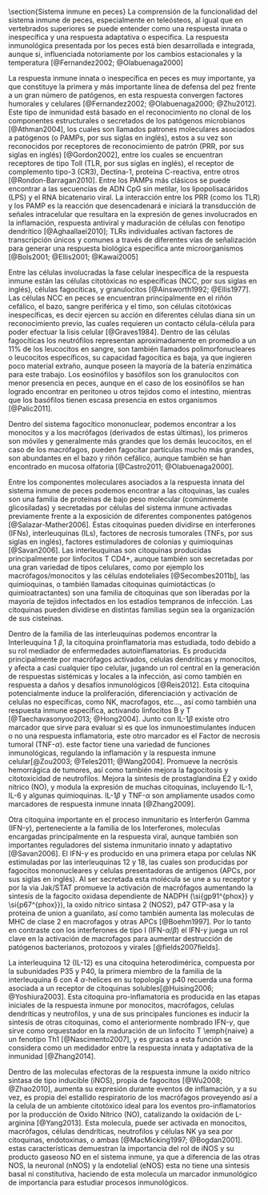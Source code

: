\section{Sistema inmune en peces}
La comprensión de la funcionalidad del sistema inmune de peces, especialmente en teleósteos, al igual que en vertebrados superiores se puede entender como una respuesta innata o inespecífica y una respuesta adaptativa o especifica. La respuesta inmunológica presentada por los peces está bien desarrollada e integrada, aunque si, influenciada notoriamente por los cambios estacionales y la temperatura [@Fernandez2002; @Olabuenaga2000]

La respuesta inmune innata o inespecífica en peces es muy importante, ya que constituye la primera y más importante línea de defensa del pez frente a un gran número de patógenos, en esta respuesta convergen factores humorales y celulares [@Fernandez2002; @Olabuenaga2000; @Zhu2012]. Este tipo de inmunidad está basado en el reconocimiento no clonal de los componentes estructurales o secretados de los patógenos microbianos [@Athman2004]⁠, los cuales son llamados patrones moleculares asociados a patógenos (o PAMPs, por sus siglas en inglés), estos a su vez son reconocidos por receptores de reconocimiento de patrón (PRR, por sus siglas en inglés) [@Gordon2002], entre los cuales se encuentran receptores de tipo Toll (TLR, por sus siglas en inglés), el receptor de complemento tipo-3 (CR3), Dectina-1, proteína C-reactiva, entre otros [@Rondon-Barragan2010]. Entre los PAMPs más clásicos se puede encontrar a las secuencias de ADN CpG sin metilar, los lipopolisacáridos (LPS) y el RNA bicatenario viral. La interacción entre los PRR (como los TLR) y los PAMP es la reacción que desencadenará e iniciará la transducción de señales intracelular que resultara en la expresión de genes involucrados en la inflamación, respuesta antiviral y maduración de células con fenotipo dendrítico [@Aghaallaei2010]⁠; TLRs individuales activan factores de transcripción únicos y comunes a través de diferentes vías de señalización para generar una respuesta biológica especifica ante microorganismos [@Bols2001; @Ellis2001; @Kawai2005]

Entre las células involucradas la fase celular inespecífica de la respuesta inmune están las células citotóxicas no específicas (NCC, por sus siglas en inglés), células fagocíticas, y granulocitos [@Ainsworth1992; @Ellis1977]. Las células NCC en peces se encuentran principalmente en el riñón cefálico, el bazo, sangre periférica y el timo, son células citotóxicas inespecíficas, es decir ejercen su acción en diferentes células diana sin un reconocimiento previo, las cuales requieren un contacto célula-célula para poder efectuar la lisis celular [@Graves1984]. Dentro de las células fagocíticas los neutrófilos representan aproximadamente en promedio a un 11\% de los leucocitos en sangre, son también llamados polimorfonucleares o leucocitos específicos, su capacidad fagocítica es baja, ya que ingieren poco material extraño, aunque poseen la mayoría de la batería enzimática para este trabajo. Los eosinófilos y basófilos son los granulocitos con menor presencia en peces, aunque en el caso de los eosinófilos se han logrado encontrar en peritoneo u otros tejidos como el intestino, mientras que los basófilos tienen escasa presencia en estos organismos [@Palic2011].

Dentro del sistema fagocítico mononuclear, podemos encontrar a los monocitos y a los macrófagos (derivados de estas últimas), los primeros son móviles y generalmente más grandes que los demás leucocitos, en el caso de los macrófagos, pueden fagocitar partículas mucho más grandes, son abundantes en el bazo y riñón cefálico, aunque también se han encontrado en mucosa olfatoria [@Castro2011; @Olabuenaga2000].

Entre los componentes moleculares asociados a la respuesta innata del sistema inmune de peces podemos encontrar a las citoquinas, las cuales son una familia de proteínas de bajo peso molecular (comúnmente glicosiladas) y secretadas por células del sistema inmune activadas previamente frente a la exposición de diferentes componentes patógenos [@Salazar-Mather2006]⁠. Estas citoquinas pueden dividirse en interferones (IFNs), interleuquinas (ILs), factores de necrosis tumorales (TNFs, por sus siglas en inglés), factores estimuladores de colonias y quimioquinas [@Savan2006]⁠. Las interleuquinas son citoquinas producidas principalmente por linfocitos T CD4+, aunque también son secretadas por una gran variedad de tipos celulares, como por ejemplo los macrófagos/monocitos y las células endoteliales [@Secombes2011b], las quimioquinas, o también llamadas citoquinas quimiotácticas (o quimioatractantes) son una familia de citoquinas que son liberadas por la mayoría de tejidos infectados en los estadíos tempranos de infección. Las citoquinas pueden dividirse en distintas familias según sea la organización de sus cisteínas. 

Dentro de la familia de las interleuquinas podemos encontrar la Interleuquina 1 $\beta$, la citoquina proinflamatoria mas estudiada, todo debido a su rol mediador de enfermedades autoinflamatorias. Es producida principalmente por macrófagos activados, celulas dendríticas y monocitos, y afecta a casi cualquier tipo celular, jugando un rol central en la generación de respuestas sistémicas y locales a la infección, asi como también en respuesta a daños y desafíos inmunológicos [@Reis2012]. Esta citoquina potencialmente induce la proliferación, diferenciación y activación de celulas no específicas, como NK, macrofagos, etc..., así como también una respuesta inmune específica, activando linfocitos B y T  [@Taechavasonyoo2013; @Hong2004]. Junto con IL-1$\beta$ existe otro marcador que sirve para evaluar si es que los inmunoestimulantes inducen o no una respuesta inflamatoria, este otro marcador es el Factor de necrosis tumoral (TNF-$\alpha$). este factor tiene una variedad de funciones inmunológicas, regulando la inflamación y la respuesta inmune celular[@Zou2003; @Teles2011; @Wang2004]. Promueve la necrósis hemorrágica de tumores, así como también mejora la fagocitosis y citotoxicidad de neutrofilos. Mejora la sintesis de prostaglandina E2 y oxido nítrico (NO), y modula la expresión de muchas citoquinas, incluyendo IL-1, IL-6 y algunas quimioquinas. IL-1$\beta$ y TNF-$\alpha$ son ampliamente usados como marcadores de respuesta inmune innata [@Zhang2009].

Otra citoquina importante en el proceso inmunitario es Interferón Gamma (IFN-$\gamma$), perteneciente a la familia de los Interferones, moleculas encargadas principalmente en la respuesta viral, aunque también son importantes reguladores del sistema inmunitario innato y adaptativo [@Savan2006].  El IFN-$\gamma$ es producido en una primera etapa por celulas NK estimuladas por las interleuquinas 12 y 18, las cuales son producidas por fagocitos mononucleares y celulas presentadoras de antígenos (APCs, por sus siglas en inglés). Al ser secretada esta molécula se une a su receptor y por la via Jak/STAT promueve la activación de macrófagos aumentando la sintesis de la fagocito oxidasa dependiente de NADPH (\si{gp91^{phox}} y \si{p67^{phox}}), la oxido nítrico sintasa 2 (NOS2), p47 GTP-asa y la proteina de union a guanilato, así como también aumenta las moleculas de MHC de clase 2 en macrofagos y otras APCs [@Boehm1997]. Por lo tanto en contraste con los interferones de tipo I (IFN-$\alpha$/$\beta$) el IFN-$\gamma$ juega un rol clave en la activación de macrofagos para aumentar destrucción de patógenos bacterianos, protozoos y virales [@fields2007fields].

La interleuquina 12 (IL-12) es una citoquina heterodimérica, compuesta por la subunidades P35 y P40, la primera miembro de la familia de la interleuquina 6 con 4 $\alpha$-helices en su topología y p40 recuerda una forma asociada a un receptor de citoquinas solubles[@Huising2006; @Yoshiura2003]. Esta citoquina pro-inflamatoria es producida en las etapas iniciales de la respuesta inmune por monocitos, macrófagos, celulas dendríticas y neutrofilos, y una de sus principales funciones es inducir la sintesis de otras citoquinas, como el anteriormente nombrado IFN-$\gamma$, que sirve como orquestador en la maduración de un linfocito T \emph{naive} a un fenotipo Th1 [@Nascimento2007], y es gracias a esta función se considera como un medidador entre la respuesta innata y adaptativa de la inmunidad [@Zhang2014].

Dentro de las moleculas efectoras de la respuesta inmune la oxido nítrico sintasa de tipo inducible (iNOS), propia de fagocitos [@Wu2008; @Zhao2010],  aumenta su expresión durante eventos de inflamación, y a su vez, es propia del estallido respiratorio de los macrófagos proveyendo así a la celula de un ambiente citotóxico ideal para los eventos pro-inflamatorios por la producción de Oxido Nítrico (NO), catalizando la oxídación de L-arginina [@Yang2013]. Esta molecula, puede ser activada en monocitos, macrófagos, células dendríticas, neutrofilos y células NK ya sea por citoquinas, endotoxinas, o ambas [@MacMicking1997; @Bogdan2001]. estas características demuestran  la importancia del rol de iNOS y su producto gaseoso NO en el sistema inmune, ya que a diferencia de las otras NOS, la neuronal (nNOS) y la endotelial (eNOS) esta no tiene una sintesis basal ni constitutiva, haciendo de esta molecula un marcador inmunológico de importancia para estudiar procesos inmunológicos.

